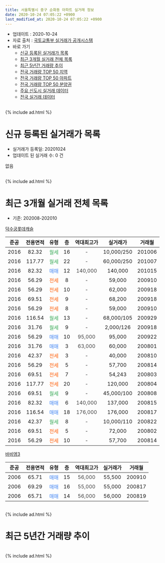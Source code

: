 ```yaml
---
title: 서울특별시 중구 순화동 아파트 실거래 정보
date: 2020-10-24 07:05:22 +0900
last_modified_at: 2020-10-24 07:05:22 +0900
---
```


* 업데이트 : 2020-10-24
* 자료 출처 : [국토교통부 실거래가 공개시스템](http://rt.molit.go.kr)
* 바로 가기
    * [신규 등록된 실거래가 목록](#신규-등록된-실거래가-목록)
    * [최근 3개월 실거래 전체 목록](#최근-3개월-실거래-전체-목록)
    * [최근 5년간 거래량 추이](#최근-5년간-거래량-추이)
    * [전국 거래량 TOP 50 지역](https://inasie.github.io/apt-trade-info/최근-3개월-전국에서-가장-거래가-많이-발생한-지역)
    * [전국 거래량 TOP 50 아파트](https://inasie.github.io/apt-trade-info/최근-3개월-전국에서-가장-거래가-많이-발생한-아파트)
    * [전국 거래량 TOP 50 분양권](https://inasie.github.io/apt-trade-info/최근-3개월-전국에서-가장-거래가-많이-발생한-분양권)
    * [주요 신도시 실거래 데이터](https://inasie.github.io/apt-trade-info/주요-신도시)
    * [전국 실거래 데이터](https://inasie.github.io/apt-trade-info/전국)
<br>
{% include ad.html %}
<br>

# 신규 등록된 실거래가 목록
* 실거래가 등록일: 20201024
* 업데이트 된 실거래 수: 0 건

없음

<br>
{% include ad.html %}
<br>

# 최근 3개월 실거래 전체 목록
* 기준: 202008-202010


[덕수궁롯데캐슬](https://search.naver.com/search.naver?query=%EC%84%9C%EC%9A%B8%ED%8A%B9%EB%B3%84%EC%8B%9C+%EC%A4%91%EA%B5%AC+%EC%88%9C%ED%99%94%EB%8F%99+%EB%8D%95%EC%88%98%EA%B6%81%EB%A1%AF%EB%8D%B0%EC%BA%90%EC%8A%AC)

|준공|전용면적|유형|층|역대최고가|실거래가|거래월|
|:---:|:---:|:---:|:---:|:---:|:---:|:---:|
|2016|82.32|<span style="color:#34a853">월세</span>|16|<span style="color:#444444">-</span>|10,000/250|201006|
|2016|117.77|<span style="color:#34a853">월세</span>|22|<span style="color:#444444">-</span>|60,000/250|201007|
|2016|82.32|<span style="color:#4285f3">매매</span>|12|<span style="color:#444444">140,000</span>|140,000|201015|
|2016|56.29|<span style="color:#ff5a00">전세</span>|8|<span style="color:#444444">-</span>|59,000|200910|
|2016|56.29|<span style="color:#ff5a00">전세</span>|10|<span style="color:#444444">-</span>|62,000|200918|
|2016|69.51|<span style="color:#ff5a00">전세</span>|9|<span style="color:#444444">-</span>|68,200|200918|
|2016|56.29|<span style="color:#ff5a00">전세</span>|8|<span style="color:#444444">-</span>|59,000|200910|
|2016|116.54|<span style="color:#34a853">월세</span>|13|<span style="color:#444444">-</span>|68,000/105|200929|
|2016|31.76|<span style="color:#34a853">월세</span>|9|<span style="color:#444444">-</span>|2,000/126|200918|
|2016|56.29|<span style="color:#4285f3">매매</span>|10|<span style="color:#444444">95,000</span>|95,000|200922|
|2016|31.76|<span style="color:#4285f3">매매</span>|3|<span style="color:#444444">63,000</span>|60,000|200801|
|2016|42.37|<span style="color:#ff5a00">전세</span>|3|<span style="color:#444444">-</span>|40,000|200810|
|2016|56.29|<span style="color:#ff5a00">전세</span>|5|<span style="color:#444444">-</span>|57,700|200814|
|2016|69.51|<span style="color:#ff5a00">전세</span>|7|<span style="color:#444444">-</span>|54,243|200803|
|2016|117.77|<span style="color:#ff5a00">전세</span>|20|<span style="color:#444444">-</span>|120,000|200804|
|2016|69.51|<span style="color:#34a853">월세</span>|9|<span style="color:#444444">-</span>|45,000/100|200808|
|2016|82.32|<span style="color:#4285f3">매매</span>|6|<span style="color:#444444">140,000</span>|137,000|200815|
|2016|116.54|<span style="color:#4285f3">매매</span>|18|<span style="color:#444444">176,000</span>|176,000|200817|
|2016|42.37|<span style="color:#34a853">월세</span>|8|<span style="color:#444444">-</span>|10,000/110|200822|
|2016|69.51|<span style="color:#ff5a00">전세</span>|5|<span style="color:#444444">-</span>|72,000|200802|
|2016|56.29|<span style="color:#ff5a00">전세</span>|10|<span style="color:#444444">-</span>|57,700|200814|

[바비엥3](https://search.naver.com/search.naver?query=%EC%84%9C%EC%9A%B8%ED%8A%B9%EB%B3%84%EC%8B%9C+%EC%A4%91%EA%B5%AC+%EC%88%9C%ED%99%94%EB%8F%99+%EB%B0%94%EB%B9%84%EC%97%A53)

|준공|전용면적|유형|층|역대최고가|실거래가|거래월|
|:---:|:---:|:---:|:---:|:---:|:---:|:---:|
|2006|65.71|<span style="color:#4285f3">매매</span>|15|<span style="color:#444444">56,000</span>|55,500|200910|
|2006|69.29|<span style="color:#4285f3">매매</span>|16|<span style="color:#444444">55,000</span>|55,000|200817|
|2006|65.71|<span style="color:#4285f3">매매</span>|14|<span style="color:#444444">56,000</span>|56,000|200819|


<br>
{% include ad.html %}
<br>

# 최근 5년간 거래량 추이


<div style="width:100%;">
    <canvas id="deal_progress" height="200"></canvas>
</div>

<script>
new Chart(document.getElementById("deal_progress"), {
    type: 'line',
    data: {
        labels: ['201510','201511','201512','201601','201602','201603','201604','201605','201606','201607','201608','201609','201610','201611','201612','201701','201702','201703','201704','201705','201706','201707','201708','201709','201710','201711','201712','201801','201802','201803','201804','201805','201806','201807','201808','201809','201810','201811','201812','201901','201902','201903','201904','201905','201906','201907','201908','201909','201910','201911','201912','202001','202002','202003','202004','202005','202006','202007','202008','202009','202010'],
        datasets: [{
            label: '매매',
            pointRadius: 1,
            data: [2, 6, 1, 1, 1, 1, 3, 2, 1, 1, 1, 3, 7, 3, 3, 0, 0, 1, 0, 0, 3, 3, 5, 2, 0, 0, 2, 4, 10, 5, 2, 1, 4, 5, 12, 6, 2, 0, 3, 0, 0, 0, 1, 2, 3, 4, 4, 0, 13, 3, 3, 0, 0, 1, 1, 3, 6, 5, 5, 2, 1],
            borderColor: "rgba(255, 201, 14, 1)",
            backgroundColor: "rgba(255, 201, 14, 0.5)",
            fill: false,
            lineTension: 0
        },{
            label: '전월세',
            pointRadius: 1,
            data: [0, 0, 0, 2, 4, 4, 0, 1, 1, 5, 5, 4, 16, 12, 6, 4, 7, 3, 6, 2, 4, 4, 2, 3, 3, 1, 4, 0, 4, 3, 2, 3, 11, 4, 11, 6, 2, 5, 4, 6, 5, 9, 3, 0, 4, 5, 10, 3, 5, 2, 7, 4, 6, 0, 2, 5, 10, 8, 8, 6, 2],
            borderColor: "rgba(0, 141, 185, 1)",
            backgroundColor: "rgba(0, 141, 185, 0.5)",
            fill: false,
            lineTension: 0
        }
        ]
    },
    options: {
        responsive: true,
        title: {
            display: false
        },
        tooltips: {
            mode: 'index',
            intersect: false
        },
        hover: {
            mode: 'nearest',
            intersect: true
        },
        scales: {
            xAxes: [{
                display: true,
                scaleLabel: {
                    display: true,
                    labelString: '년/월'
                }
            }],
            yAxes: [{
                display: true,
                ticks: {
                    suggestedMin: 0,
                },
                scaleLabel: {
                    display: true,
                    labelString: '실거래 수'
                }
            }]
        }
    }
});

</script>


<br>
{% include ad.html %}
<br>

